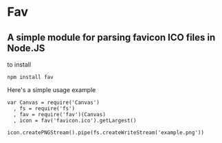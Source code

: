 # Fav
## A simple module for parsing favicon ICO files in Node.JS

to install

    npm install fav

Here's a simple usage example


    var Canvas = require('Canvas')
      , fs = require('fs')
      , fav = require('fav')(Canvas)
      , icon = fav('favicon.ico').getLargest()

    icon.createPNGStream().pipe(fs.createWriteStream('example.png'))
